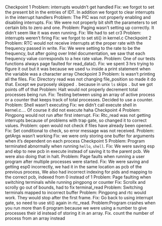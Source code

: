 Checkpoint 1
Problem: interrupts wouldn’t get handled Fix: we forgot to set the present bit in the entries of IDT. In addition we forgot to clear interrupts in the interrupt handlers
Problem: The PIC was not properly enabling and disabling interrupts. Fix: We were not properly bit shift the parameters to set certain bits to zero and one. 
Problem: Paging wasn’t setting up correctly. It didn’t seem like it was even running. Fix: We had to set cr3
Problem: interrupts weren’t firing Fix: we forgot to set sti() in kernel.c
Checkpoint 2
Problem: RTC would not receive interrupts at the proper rate with the frequency passed in write. Fix: We were setting to the rate to be the frequency, but after going over Intel documentation, we saw that each frequency value corresponds to a hex rate value. 
Problem: One of our tests functions always page faulted for read_data(). Fix: we spent 3 hrs trying to figure it out but it was because we used `%x` inside a print statement when the variable was a character array
Checkpoint 3
Problem: ls wasn’t printing all the files. Fix: Directory read was not changing file_position so made it do that. Except we purposely skipped `.` because in unix `ls` skips `.` but we got points off of that
Problem: Halt would not properly decrement total processes being run. Fix: Testing between using an array of active process or a counter that keeps track of total processes. Decided to use a counter. 
Problem: Shell wasn’t executing Fix: we didn’t call execute shell in kernel.c…. Of course it did not execute haha
Checkpoint 4
Problem: Pingpong would not run after first interrupt. Fix: Rtc_read was not getting interrupts because of problems with trap gate, so changed it to correct values. 
Problem: open would not check if files have already been opened. Fix: Set conditional to check, so error message was not received. 
Problem: getArgs wasn’t working Fix: we were only storing one buffer for arguments when it’s dependent on each process
Checkpoint 5
Problem: Program terminated abnormally when running `hello`, `shell`. Fix: We were saving esp and ebp to new pcb in execute instead of saving it to the parent pcb. We were also doing that in halt.
Problem: Page faults when running a user program after multiple processes were started. Fix: We were saving and getting esp0 incorrectly, we had it in the same location as pcb of the previous process, We also had incorrect indexing for pids and mapping to the correct pcb, indexed from 0 instead of 1
Problem: Page faulting when switching terminals while running pingpong or counter Fix: Scrollx and scrolly go out of bounds, had to fix terminal_read
Problem: Switching terminals mapped to incorrect buffer
Problem: Pingpong and rtc would work. They would stop after the first frame. Fix: Go back to using interrupt gate, so need to use sti() again in rtc_read. 
Problem:Program crashes when you run more than 6 program because we  were using a number to give processes their id instead of storing it in an array. Fix. count the number of process from an array instead 
